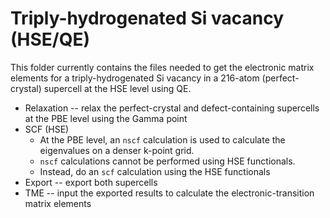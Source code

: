 # Triply-hydrogenated Si vacancy (HSE/QE)

This folder currently contains the files needed to get the electronic matrix elements for a triply-hydrogenated
Si vacancy in a 216-atom (perfect-crystal) supercell at the HSE level using QE.

* Relaxation -- relax the perfect-crystal and defect-containing supercells at the PBE level using the Gamma point
* SCF (HSE) 
  * At the PBE level, an `nscf` calculation is used to calculate the eigenvalues on a denser k-point grid. 
  * `nscf` calculations cannot be performed using HSE functionals. 
  * Instead, do an `scf` calculation using the HSE functionals
* Export -- export both supercells
* TME -- input the exported results to calculate the electronic-transition matrix elements

